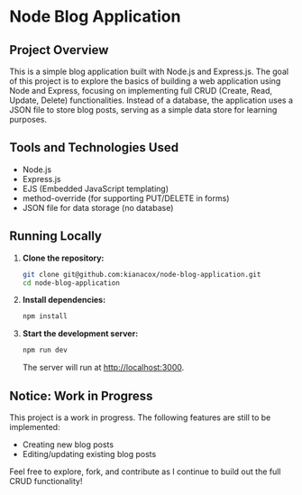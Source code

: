 # Node Blog Application

## Project Overview

This is a simple blog application built with Node.js and Express.js. The goal of this project is to explore the basics of building a web application using Node and Express, focusing on implementing full CRUD (Create, Read, Update, Delete) functionalities. Instead of a database, the application uses a JSON file to store blog posts, serving as a simple data store for learning purposes.

## Tools and Technologies Used

- Node.js
- Express.js
- EJS (Embedded JavaScript templating)
- method-override (for supporting PUT/DELETE in forms)
- JSON file for data storage (no database)

## Running Locally

1. **Clone the repository:**
   ```bash
   git clone git@github.com:kianacox/node-blog-application.git
   cd node-blog-application
   ```
2. **Install dependencies:**
   ```bash
   npm install
   ```
3. **Start the development server:**
   ```bash
   npm run dev
   ```
   The server will run at [http://localhost:3000](http://localhost:3000).

## Notice: Work in Progress

This project is a work in progress. The following features are still to be implemented:

- Creating new blog posts
- Editing/updating existing blog posts

Feel free to explore, fork, and contribute as I continue to build out the full CRUD functionality!
